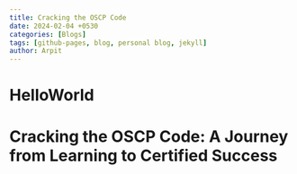 ```yaml
---
title: Cracking the OSCP Code
date: 2024-02-04 +0530
categories: [Blogs]
tags: [github-pages, blog, personal blog, jekyll]
author: Arpit
---
```



# HelloWorld
<h1>Cracking the OSCP Code: A Journey from Learning to Certified Success</h1>